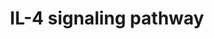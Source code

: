 ---
annotations:
- type: Pathway Ontology
  value: interleukin-4 signaling pathway
authors:
- MaintBot
- Mkutmon
- Eweitz
description: ''
last-edited: 2021-05-23
organisms:
- Canis familiaris
redirect_from:
- /index.php/Pathway:WP1171
- /instance/WP1171
schema-jsonld:
- '@context': https://schema.org/
  '@id': https://wikipathways.github.io/pathways/WP1171.html
  '@type': Dataset
  creator:
    '@type': Organization
    name: WikiPathways
  description: ''
  keywords:
  - ELK1
  - PTK2
  - RASA1
  - HIST2H3C
  - BAD
  - MAPK3
  - IRS1
  - SHC1
  - EP300
  - PIK3R1
  - ATF2
  - SPI1
  - HMGA1
  - STAM
  - PRKCZ
  - JAK3
  - RELA
  - PRKCI
  - Gene Symbol
  - FYN
  - PTPN11
  - TYK2
  - BCL2L1
  - JAK2
  - PIK3CA
  - GRB2
  - NFKB1
  - STAT5A
  - PTPN6
  - IL13RA1
  - SOCS1
  - CBL
  - ADRBK2
  - MAPK11
  - PRKCD
  - PIK3CD
  - CXCR4
  - IL2RG
  - PIK3R2
  - ETS1
  - RPS6KB1
  - IRS2
  - IL4R
  - MAPK14
  - LCK
  - MAPK1
  - STAT6
  - FES
  - NCF1
  - SOCS5
  - PRKD3
  - SOS1
  - PLCG1
  - JAK1
  - DOK2
  - SRC
  - CREBBP
  - STAT1
  - SOCS3
  - INPP5D
  - AKT1
  - PAWR
  - IL4
  license: CC0
  name: IL-4 signaling pathway
seo: CreativeWork
title: IL-4 signaling pathway
wpid: WP1171
---